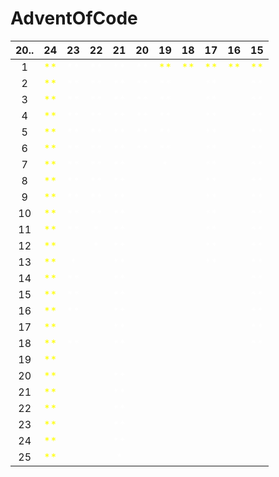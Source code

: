 # AdventOfCode

| 20.. | 24                                   | 23                                   | 22                                   | 21                                   | 20                                   | 19                                   | 18                                   | 17                                   | 16                                   | 15                                   |
|:----:|:------------------------------------:|:------------------------------------:|:------------------------------------:|:------------------------------------:|:------------------------------------:|:------------------------------------:|:------------------------------------:|:------------------------------------:|:------------------------------------:|:------------------------------------:|
| 1    | <span style="color:yellow">**</span> | <span style="color:white">**</span>  | <span style="color:white">**</span>  | <span style="color:white">**</span>  | <span style="color:white">**</span>  | <span style="color:yellow">**</span> | <span style="color:yellow">**</span> | <span style="color:yellow">**</span> | <span style="color:yellow">**</span> | <span style="color:yellow">**</span> |
| 2    | <span style="color:yellow">**</span> | <span style="color:white">**</span>  | <span style="color:white">**</span>  | <span style="color:white">**</span>  | <span style="color:white">**</span>  | <span style="color:white">**</span>  | <span style="color:yellow">  </span> | <span style="color:white">**</span>  | <span style="color:yellow">  </span> | <span style="color:white">**</span>  |
| 3    | <span style="color:yellow">**</span> | <span style="color:white">**</span>  | <span style="color:white">**</span>  | <span style="color:white">**</span>  | <span style="color:white">**</span>  | <span style="color:white">**</span>  | <span style="color:yellow">  </span> | <span style="color:white">**</span>  | <span style="color:yellow">  </span> | <span style="color:white">**</span>  |
| 4    | <span style="color:yellow">**</span> | <span style="color:white">**</span>  | <span style="color:white">**</span>  | <span style="color:white">**</span>  | <span style="color:white">**</span>  | <span style="color:white">**</span>  | <span style="color:yellow">  </span> | <span style="color:white">**</span>  | <span style="color:yellow">  </span> | <span style="color:white">**</span>  |
| 5    | <span style="color:yellow">**</span> | <span style="color:white">**</span>  | <span style="color:white">**</span>  | <span style="color:white">**</span>  | <span style="color:white">**</span>  | <span style="color:white">**</span>  | <span style="color:yellow">  </span> | <span style="color:white">**</span>  | <span style="color:yellow">  </span> | <span style="color:white">**</span>  |
| 6    | <span style="color:yellow">**</span> | <span style="color:white">**</span>  | <span style="color:white">**</span>  | <span style="color:white">**</span>  | <span style="color:white">**</span>  | <span style="color:white">**</span>  | <span style="color:yellow">  </span> | <span style="color:white">**</span>  | <span style="color:yellow">  </span> | <span style="color:white">**</span>  |
| 7    | <span style="color:yellow">**</span> | <span style="color:white">**</span>  | <span style="color:white">**</span>  | <span style="color:white">**</span>  | <span style="color:yellow">  </span> | <span style="color:white">* </span>  | <span style="color:yellow">  </span> | <span style="color:white">**</span>  | <span style="color:yellow">  </span> | <span style="color:white">**</span>  |
| 8    | <span style="color:yellow">**</span> | <span style="color:white">**</span>  | <span style="color:white">**</span>  | <span style="color:white">**</span>  | <span style="color:yellow">  </span> | <span style="color:yellow">  </span> | <span style="color:yellow">  </span> | <span style="color:white">**</span>  | <span style="color:yellow">  </span> | <span style="color:white">**</span>  |
| 9    | <span style="color:yellow">**</span> | <span style="color:white">**</span>  | <span style="color:white">**</span>  | <span style="color:white">**</span>  | <span style="color:yellow">  </span> | <span style="color:yellow">  </span> | <span style="color:yellow">  </span> | <span style="color:white">**</span>  | <span style="color:yellow">  </span> | <span style="color:white">**</span>  |
| 10   | <span style="color:yellow">**</span> | <span style="color:white">**</span>  | <span style="color:white">**</span>  | <span style="color:white">**</span>  | <span style="color:yellow">  </span> | <span style="color:yellow">  </span> | <span style="color:yellow">  </span> | <span style="color:white">**</span>  | <span style="color:yellow">  </span> | <span style="color:white">**</span>  |
| 11   | <span style="color:yellow">**</span> | <span style="color:white">**</span>  | <span style="color:white">* </span>  | <span style="color:white">**</span>  | <span style="color:yellow">  </span> | <span style="color:yellow">  </span> | <span style="color:yellow">  </span> | <span style="color:white">**</span>  | <span style="color:yellow">  </span> | <span style="color:white">**</span>  |
| 12   | <span style="color:yellow">**</span> | <span style="color:yellow">  </span> | <span style="color:white">* </span>  | <span style="color:white">**</span>  | <span style="color:yellow">  </span> | <span style="color:yellow">  </span> | <span style="color:yellow">  </span> | <span style="color:white">**</span>  | <span style="color:yellow">  </span> | <span style="color:white">**</span>  |
| 13   | <span style="color:yellow">**</span> | <span style="color:white">* </span>  | <span style="color:yellow">  </span> | <span style="color:white">**</span>  | <span style="color:yellow">  </span> | <span style="color:yellow">  </span> | <span style="color:yellow">  </span> | <span style="color:white">**</span>  | <span style="color:yellow">  </span> | <span style="color:white">**</span>  |
| 14   | <span style="color:yellow">**</span> | <span style="color:white">**</span>  | <span style="color:yellow">  </span> | <span style="color:white">**</span>  | <span style="color:yellow">  </span> | <span style="color:yellow">  </span> | <span style="color:yellow">  </span> | <span style="color:yellow">  </span> | <span style="color:yellow">  </span> | <span style="color:white">**</span>  |
| 15   | <span style="color:yellow">**</span> | <span style="color:white">**</span>  | <span style="color:yellow">  </span> | <span style="color:white">**</span>  | <span style="color:yellow">  </span> | <span style="color:yellow">  </span> | <span style="color:yellow">  </span> | <span style="color:yellow">  </span> | <span style="color:yellow">  </span> | <span style="color:white">**</span>  |
| 16   | <span style="color:yellow">**</span> | <span style="color:white">**</span>  | <span style="color:yellow">  </span> | <span style="color:white">**</span>  | <span style="color:yellow">  </span> | <span style="color:yellow">  </span> | <span style="color:yellow">  </span> | <span style="color:yellow">  </span> | <span style="color:yellow">  </span> | <span style="color:white">**</span>  |
| 17   | <span style="color:yellow">**</span> | <span style="color:yellow">  </span> | <span style="color:yellow">  </span> | <span style="color:white">**</span>  | <span style="color:yellow">  </span> | <span style="color:yellow">  </span> | <span style="color:yellow">  </span> | <span style="color:yellow">  </span> | <span style="color:yellow">  </span> | <span style="color:white">**</span>  |
| 18   | <span style="color:yellow">**</span> | <span style="color:white">**</span>  | <span style="color:yellow">  </span> | <span style="color:white">**</span>  | <span style="color:yellow">  </span> | <span style="color:yellow">  </span> | <span style="color:yellow">  </span> | <span style="color:yellow">  </span> | <span style="color:yellow">  </span> | <span style="color:white">**</span>  |
| 19   | <span style="color:yellow">**</span> | <span style="color:yellow">  </span> | <span style="color:yellow">  </span> | <span style="color:yellow">  </span> | <span style="color:yellow">  </span> | <span style="color:yellow">  </span> | <span style="color:yellow">  </span> | <span style="color:yellow">  </span> | <span style="color:yellow">  </span> | <span style="color:yellow">  </span> |
| 20   | <span style="color:yellow">**</span> | <span style="color:yellow">  </span> | <span style="color:yellow">  </span> | <span style="color:white">**</span>  | <span style="color:yellow">  </span> | <span style="color:yellow">  </span> | <span style="color:yellow">  </span> | <span style="color:yellow">  </span> | <span style="color:yellow">  </span> | <span style="color:yellow">  </span> |
| 21   | <span style="color:yellow">**</span> | <span style="color:yellow">  </span> | <span style="color:yellow">  </span> | <span style="color:white">**</span>  | <span style="color:yellow">  </span> | <span style="color:yellow">  </span> | <span style="color:yellow">  </span> | <span style="color:yellow">  </span> | <span style="color:yellow">  </span> | <span style="color:yellow">  </span> |
| 22   | <span style="color:yellow">**</span> | <span style="color:yellow">  </span> | <span style="color:yellow">  </span> | <span style="color:white">**</span>  | <span style="color:yellow">  </span> | <span style="color:yellow">  </span> | <span style="color:yellow">  </span> | <span style="color:yellow">  </span> | <span style="color:yellow">  </span> | <span style="color:yellow">  </span> |
| 23   | <span style="color:yellow">**</span> | <span style="color:yellow">  </span> | <span style="color:yellow">  </span> | <span style="color:white">**</span>  | <span style="color:yellow">  </span> | <span style="color:yellow">  </span> | <span style="color:yellow">  </span> | <span style="color:yellow">  </span> | <span style="color:yellow">  </span> | <span style="color:yellow">  </span> |
| 24   | <span style="color:yellow">**</span> | <span style="color:yellow">  </span> | <span style="color:yellow">  </span> | <span style="color:white">**</span>  | <span style="color:yellow">  </span> | <span style="color:yellow">  </span> | <span style="color:yellow">  </span> | <span style="color:yellow">  </span> | <span style="color:yellow">  </span> | <span style="color:yellow">  </span> |
| 25   | <span style="color:yellow">**</span> | <span style="color:yellow">  </span> | <span style="color:yellow">  </span> | <span style="color:white">* </span>  | <span style="color:yellow">  </span> | <span style="color:yellow">  </span> | <span style="color:yellow">  </span> | <span style="color:yellow">  </span> | <span style="color:yellow">  </span> | <span style="color:yellow">  </span> |